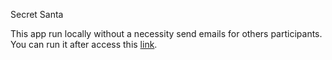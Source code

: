 Secret Santa

This app run locally without a necessity send emails for others participants.
You can run it after access this [link](http://www.google.com/).